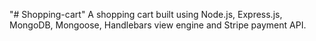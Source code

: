 "# Shopping-cart" 
A shopping cart built using Node.js, Express.js, MongoDB, Mongoose, Handlebars view engine and Stripe payment API.
